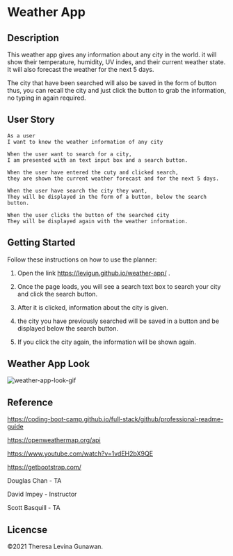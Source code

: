 # Weather App

## Description
This weather app gives any information about any city in the world. it will show their temperature, humidity, UV indes, and their current weather state. It will also forecast the weather for the next 5 days. 

The city that have been searched will also be saved in the form of button thus, you can recall the city and just click the button to grab the information, no typing in again required.

## User Story
```
As a user
I want to know the weather information of any city

When the user want to search for a city,
I am presented with an text input box and a search button.

When the user have entered the cuty and clicked search,
they are shown the current weather forecast and for the next 5 days.

When the user have search the city they want,
They will be displayed in the form of a button, below the search button.

When the user clicks the button of the searched city
They will be displayed again with the weather information.
```

## Getting Started

Follow these instructions on how to use the planner:

1. Open the link https://levigun.github.io/weather-app/ . 

2. Once the page loads, you will see a search text box to search your city and click the search button.

3. After it is clicked, information about the city is given.

4. the city you have previously searched will be saved in a button and be displayed below the search button.

4. If you click the city again, the information will be shown again.

## Weather App Look

![weather-app-look-gif](./assets/images/weather-app-look.gif)

## Reference

https://coding-boot-camp.github.io/full-stack/github/professional-readme-guide

https://openweathermap.org/api

https://www.youtube.com/watch?v=1vdEH2bX9QE

https://getbootstrap.com/

Douglas Chan - TA

David Impey - Instructor

Scott Basquill - TA

## Licencse

©2021 Theresa Levina Gunawan.

